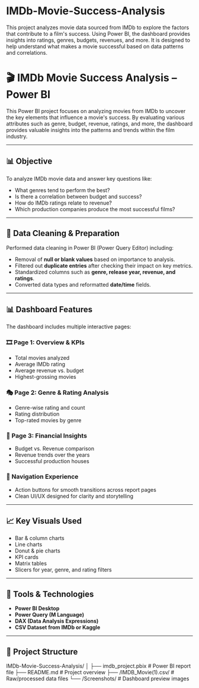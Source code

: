 # IMDb-Movie-Success-Analysis
This project analyzes movie data sourced from IMDb to explore the factors that contribute to a film's success. Using Power BI, the dashboard provides insights into ratings, genres, budgets, revenues, and more. It is designed to help understand what makes a movie successful based on data patterns and correlations.
# 🎬 IMDb Movie Success Analysis – Power BI

This Power BI project focuses on analyzing movies from IMDb to uncover the key elements that influence a movie's success. By evaluating various attributes such as genre, budget, revenue, ratings, and more, the dashboard provides valuable insights into the patterns and trends within the film industry.

---

## 📊 Objective

To analyze IMDb movie data and answer key questions like:
- What genres tend to perform the best?
- Is there a correlation between budget and success?
- How do IMDb ratings relate to revenue?
- Which production companies produce the most successful films?

---

## 🧹 Data Cleaning & Preparation

Performed data cleaning in Power BI (Power Query Editor) including:

- Removal of **null or blank values** based on importance to analysis.
- Filtered out **duplicate entries** after checking their impact on key metrics.
- Standardized columns such as **genre, release year, revenue, and ratings**.
- Converted data types and reformatted **date/time** fields.

---

## 📊 Dashboard Features

The dashboard includes multiple interactive pages:

### 🎞️ Page 1: Overview & KPIs
- Total movies analyzed
- Average IMDb rating
- Average revenue vs. budget
- Highest-grossing movies

### 🎭 Page 2: Genre & Rating Analysis
- Genre-wise rating and count
- Rating distribution
- Top-rated movies by genre

### 💸 Page 3: Financial Insights
- Budget vs. Revenue comparison
- Revenue trends over the years
- Successful production houses

### 🔁 Navigation Experience
- Action buttons for smooth transitions across report pages
- Clean UI/UX designed for clarity and storytelling

---

## 📈 Key Visuals Used

- Bar & column charts
- Line charts
- Donut & pie charts
- KPI cards
- Matrix tables
- Slicers for year, genre, and rating filters

---

## 🧰 Tools & Technologies

- **Power BI Desktop**
- **Power Query (M Language)**
- **DAX (Data Analysis Expressions)**
- **CSV Dataset from IMDb or Kaggle**

---

## 📁 Project Structure

IMDb-Movie-Success-Analysis/
│
├── imdb_project.pbix # Power BI report file
├── README.md # Project overview
├── /IMDB_Movie(1).csv/ # Raw/processed data files
└── /Screenshots/ # Dashboard preview images

